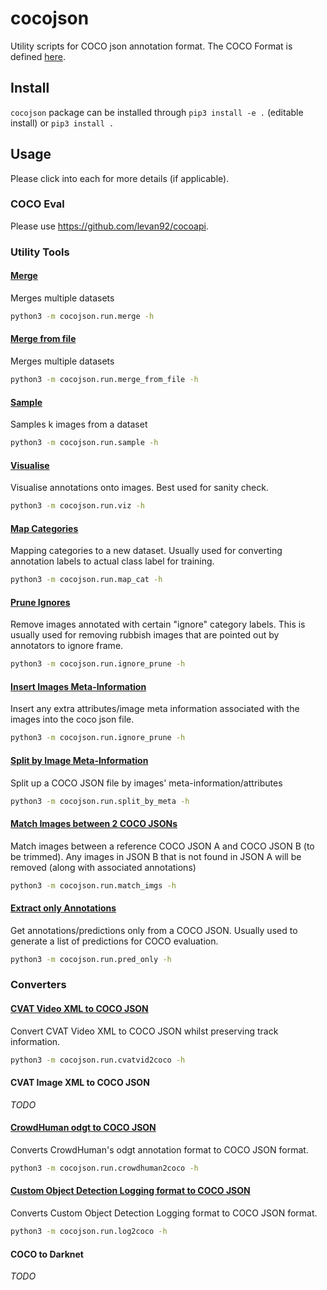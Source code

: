 # cocojson

Utility scripts for COCO json annotation format. The COCO Format is defined [here](./docs/coco.md).

## Install

`cocojson` package can be installed through `pip3 install -e .` (editable install) or `pip3 install .`

## Usage

Please click into each for more details (if applicable).

### COCO Eval

Please use https://github.com/levan92/cocoapi.

### Utility Tools

#### [Merge](./docs/tools/merge.md)

Merges multiple datasets

```bash
python3 -m cocojson.run.merge -h
```

#### [Merge from file](./docs/tools/merge_from_file.md)

Merges multiple datasets

```bash
python3 -m cocojson.run.merge_from_file -h
```

#### [Sample](./docs/tools/sample.md)

Samples k images from a dataset

```bash
python3 -m cocojson.run.sample -h
```

#### [Visualise](./docs/tools/viz.md)

Visualise annotations onto images. Best used for sanity check.

```bash
python3 -m cocojson.run.viz -h
```

#### [Map Categories](./docs/tools/map_cat.md)

Mapping categories to a new dataset. Usually used for converting annotation labels to actual class label for training.

```bash
python3 -m cocojson.run.map_cat -h
```

#### [Prune Ignores](./docs/tools/ignore_prune.md)

Remove images annotated with certain "ignore" category labels. This is usually used for removing rubbish images that are pointed out by annotators to ignore frame.

```bash
python3 -m cocojson.run.ignore_prune -h
```

#### [Insert Images Meta-Information](./docs/tools/insert_img_meta.md)

Insert any extra attributes/image meta information associated with the images into the coco json file.  

```bash
python3 -m cocojson.run.ignore_prune -h
```

#### [Split by Image Meta-Information](./docs/tools/split_by_meta.md)

Split up a COCO JSON file by images' meta-information/attributes

```bash
python3 -m cocojson.run.split_by_meta -h
```

#### [Match Images between 2 COCO JSONs](./docs/tools/match_imgs.md)

Match images between a reference COCO JSON A and COCO JSON B (to be trimmed). Any images in JSON B that is not found in JSON A will be removed (along with associated annotations)

```bash
python3 -m cocojson.run.match_imgs -h
```

#### [Extract only Annotations](./docs/tools/pred_only.md)

Get annotations/predictions only from a COCO JSON. Usually used to generate a list of predictions for COCO evaluation.

```bash
python3 -m cocojson.run.pred_only -h
```

### Converters

#### [CVAT Video XML to COCO JSON](./docs/converters/cvatvid2coco.md)

Convert CVAT Video XML to COCO JSON whilst preserving track information.

```bash
python3 -m cocojson.run.cvatvid2coco -h
```

#### CVAT Image XML to COCO JSON

_TODO_

#### [CrowdHuman odgt to COCO JSON](./docs/converters/crowdhuman2coco.md)

Converts CrowdHuman's odgt annotation format to COCO JSON format.

```bash
python3 -m cocojson.run.crowdhuman2coco -h
```

#### [Custom Object Detection Logging format to COCO JSON](./docs/converters/log2coco.md)

Converts Custom Object Detection Logging format to COCO JSON format.

```bash
python3 -m cocojson.run.log2coco -h
```

#### COCO to Darknet

_TODO_

